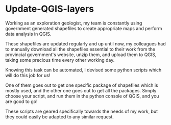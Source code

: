 # Update-QGIS-layers
Working as an exploration geologist, my team is constantly using government generated shapefiles to create appropriate maps and perform data analysis in QGIS. 

These shapefiles are updated regularly and up until now, my colleagues had to manually download all the shapefiles essential to their work from the provincial government's website, unzip them, and upload them to QGIS, taking some precious time every other working day.

Knowing this task can be automated, I devised some python scripts which will do this job for us! 

One of them goes out to get one specific package of shapefiles which is mostly used, and the other one goes out to get all the packages. Simply choose your script, and run them in the python console of QGIS, and you are good to go!

These scripts are geared specifically towards the needs of my work, but they could easily be adapted to any similar request.
